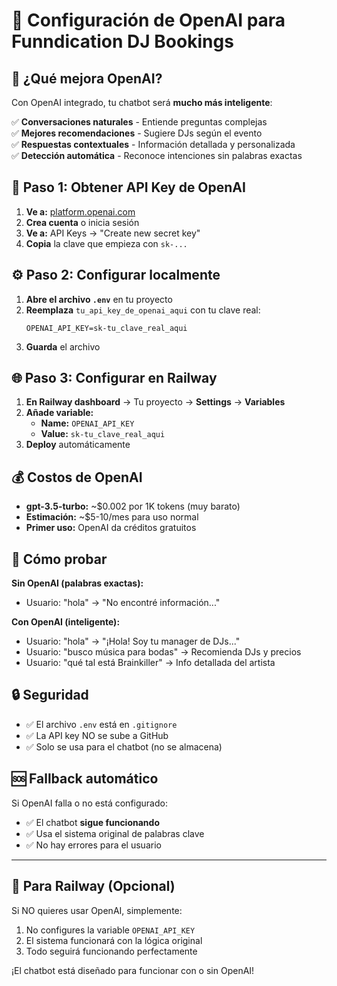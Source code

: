 # 🤖 Configuración de OpenAI para Funndication DJ Bookings

## 🚀 ¿Qué mejora OpenAI?

Con OpenAI integrado, tu chatbot será **mucho más inteligente**:

✅ **Conversaciones naturales** - Entiende preguntas complejas  
✅ **Mejores recomendaciones** - Sugiere DJs según el evento  
✅ **Respuestas contextuales** - Información detallada y personalizada  
✅ **Detección automática** - Reconoce intenciones sin palabras exactas  

## 🔑 Paso 1: Obtener API Key de OpenAI

1. **Ve a:** [platform.openai.com](https://platform.openai.com)
2. **Crea cuenta** o inicia sesión
3. **Ve a:** API Keys → "Create new secret key"
4. **Copia** la clave que empieza con `sk-...`

## ⚙️ Paso 2: Configurar localmente

1. **Abre el archivo `.env`** en tu proyecto
2. **Reemplaza** `tu_api_key_de_openai_aqui` con tu clave real:
   ```
   OPENAI_API_KEY=sk-tu_clave_real_aqui
   ```
3. **Guarda** el archivo

## 🌐 Paso 3: Configurar en Railway

1. **En Railway dashboard** → Tu proyecto → **Settings** → **Variables**
2. **Añade variable:**
   - **Name:** `OPENAI_API_KEY`
   - **Value:** `sk-tu_clave_real_aqui`
3. **Deploy** automáticamente

## 💰 Costos de OpenAI

- **gpt-3.5-turbo:** ~$0.002 por 1K tokens (muy barato)
- **Estimación:** ~$5-10/mes para uso normal
- **Primer uso:** OpenAI da créditos gratuitos

## 🧪 Cómo probar

**Sin OpenAI (palabras exactas):**
- Usuario: "hola" → "No encontré información..."

**Con OpenAI (inteligente):**
- Usuario: "hola" → "¡Hola! Soy tu manager de DJs..."
- Usuario: "busco música para bodas" → Recomienda DJs y precios
- Usuario: "qué tal está Brainkiller" → Info detallada del artista

## 🔒 Seguridad

- ✅ El archivo `.env` está en `.gitignore`
- ✅ La API key NO se sube a GitHub
- ✅ Solo se usa para el chatbot (no se almacena)

## 🆘 Fallback automático

Si OpenAI falla o no está configurado:
- ✅ El chatbot **sigue funcionando**
- ✅ Usa el sistema original de palabras clave
- ✅ No hay errores para el usuario

---

## 🚀 Para Railway (Opcional)

Si NO quieres usar OpenAI, simplemente:
1. No configures la variable `OPENAI_API_KEY`
2. El sistema funcionará con la lógica original
3. Todo seguirá funcionando perfectamente

¡El chatbot está diseñado para funcionar con o sin OpenAI!